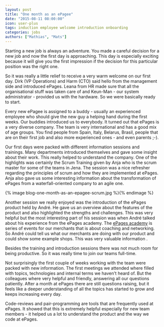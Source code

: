 ```yaml
---
layout: post
title: "One month as an ePagee"
date: "2015-08-11 08:00:00"
icon: user-plus
tags: induction employee welcome introduction onboarding
categories: jobs
authors: ["Mathias", "Mats"]
---
```


Starting a new job is always an adventure. You made a careful decision for a new job and now the first day is approaching. This day is especially exciting because it will give you the first impression if the decision for this particular position was the right one.

So it was really a little relief to receive a very warm welcome on our first day. Dirk (VP Operations) and Harm (CTO) said hello from the management side and introduced ePages. Leana from HR made sure that all the organisational stuff was taken care of and Keun-Man - our system administrator - provided us with the hardware. So we were basically ready to start.

Every new ePagee is assigned to a buddy - usually an experienced employee who should give the new guy a helping hand during the first weeks. Our buddies introduced us to everybody. It turned out that ePages is a very diverse company. The team is very international and has a good mix of age groups. You find people from Spain, Italy, Belarus, Brasil, people that are on their first job and also more experienced ones - and even parents ;-).

Our first days were packed with different information sessions and trainings. Many departments introduced themselves and gave some insight about their work. This really helped to understand the company. One of the highlights was certainly the Scrum Training given by Anja who is the scrum master for some of the teams in Jena. The session was a nice refresher regarding the principles of scrum and how they are implemented at ePages. Anja also gave us some interesting information about the transformation of ePages from a waterfall-oriented company to an agile one.

{% image blog-one-month-as-an-epagee-scrum.jpg %}{% endimage %}

Another session we really enjoyed was the introduction of the ePages product held by André. He gave us an overview about the features of the product and also highlighted the strengths and challenges. This was very helpful but the most interesting part of his session was when André talked about his experience from the ePages academy. The [ePages academy](|http://www.ePages.com/academy/en/) is series of events for our merchants that is about coaching and networking. So André could tell us what our merchants are doing with our product and could show some example shops. This was very valuable information .

Besides the training and introduction sessions there was not much room for being productive. So it was really time to join our teams full-time.

Not surprisingly the first couple of weeks working with the team were packed with new information. The first meetings we attended where filled with topics, technologies and internal terms we haven't heard of. But the colleagues where very helpful and friendly, answering all our questions patiently. After a month at ePages there are still questions raising, but it feels like a deeper understanding of all the topics has started to grow and keeps increasing every day.

Code-reviews and pair-programming are tools that are frequently used at ePages. It showed that this is extremely helpful especially for new team members - it helped us a lot to understand the product and the way we code at ePages.
